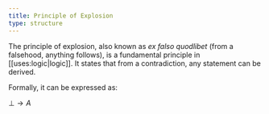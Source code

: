 ```yaml
---
title: Principle of Explosion
type: structure
---
```

The principle of explosion, also known as *ex falso quodlibet* (from a falsehood, anything follows), is a fundamental principle in [[uses:logic|logic]]. It states that from a contradiction, any statement can be derived.

Formally, it can be expressed as:

$\bot \rightarrow A$

